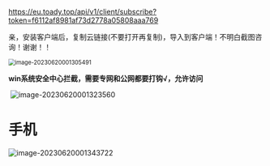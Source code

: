 

https://eu.toady.top/api/v1/client/subscribe?token=f6112af8981af73d2778a05808aaa769

亲，安装客户端后，复制云链接(不要打开再复制)，导入到客户端！不明白截图咨询！谢谢！！

<img src="C:\Users\taicg\AppData\Roaming\Typora\typora-user-images\image-20230620001305491.png" alt="image-20230620001305491" style="zoom:80%;" />

**win系统安全中心拦截，需要专网和公网都要打钩√，允许访问**

​	![image-20230620001323560](C:\Users\taicg\AppData\Roaming\Typora\typora-user-images\image-20230620001323560.png)



# 手机

![image-20230620001343722](C:\Users\taicg\AppData\Roaming\Typora\typora-user-images\image-20230620001343722.png)



